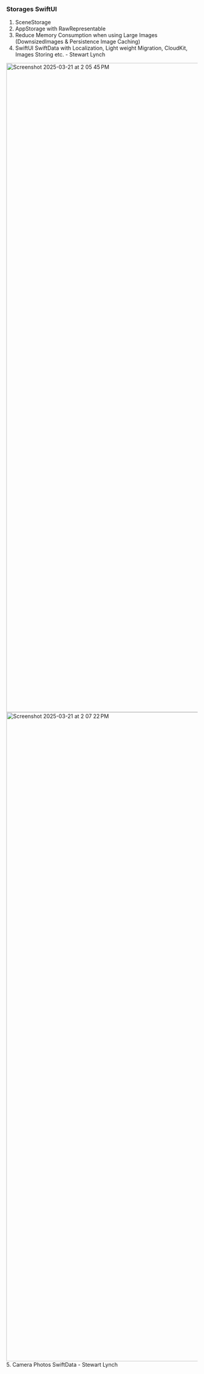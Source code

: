 ### Storages SwiftUI


1. SceneStorage
2. AppStorage with RawRepresentable
3. Reduce Memory Consumption when using Large Images (DownsizedImages & Persistence Image Caching)
4. SwiftUI SwiftData with Localization, Light weight Migration, CloudKit, Images Storing etc. - Stewart Lynch
  <img width="1710" alt="Screenshot 2025-03-21 at 2 05 45 PM" src="https://github.com/user-attachments/assets/56a682f1-8fe3-454f-a25b-2cb788e293e4" />
  <img width="1710" alt="Screenshot 2025-03-21 at 2 07 22 PM" src="https://github.com/user-attachments/assets/2f797214-875e-4efd-bbd1-4cf4707ed7df" />
5. Camera Photos SwiftData - Stewart Lynch
